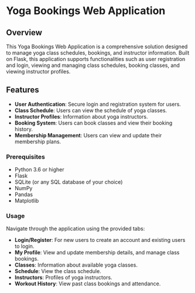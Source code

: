 # Yoga Bookings Web Application

## Overview
This Yoga Bookings Web Application is a comprehensive solution designed to manage yoga class schedules, bookings, and instructor information. Built on Flask, this application supports functionalities such as user registration and login, viewing and managing class schedules, booking classes, and viewing instructor profiles.

## Features
- **User Authentication**: Secure login and registration system for users.
- **Class Schedule**: Users can view the schedule of yoga classes.
- **Instructor Profiles**: Information about yoga instructors.
- **Booking System**: Users can book classes and view their booking history.
- **Membership Management**: Users can view and update their membership plans.

### Prerequisites
- Python 3.6 or higher
- Flask
- SQLite (or any SQL database of your choice)
- NumPy
- Pandas
- Matplotlib

### Usage

Navigate through the application using the provided tabs:

- **Login/Register**: For new users to create an account and existing users to login.
- **My Profile**: View and update membership details, and manage class bookings.
- **Classes**: Information about available yoga classes.
- **Schedule**: View the class schedule.
- **Instructors**: Profiles of yoga instructors.
- **Workout History**: View past class bookings and attendance.
